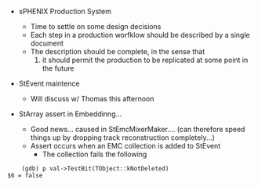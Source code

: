 - sPHENIX Production System
	- Time to settle on some design decisions
	- Each step in a production worfklow should be described by a single document
	- The description should be complete, in the sense that 
		1. it should permit the production to be replicated at some point in the future


- StEvent maintence 
	- Will discuss w/ Thomas this afternoon


- StArray assert in Embeddinng...
	- Good news... caused in StEmcMixerMaker.... (can therefore speed things up by dropping track reconstruction completely...)
	- Assert occurs when an EMC collection is added to StEvent
		- The collection fails the following
	
```
	(gdb) p val->TestBit(TObject::kNotDeleted)                           $6 = false   
```
